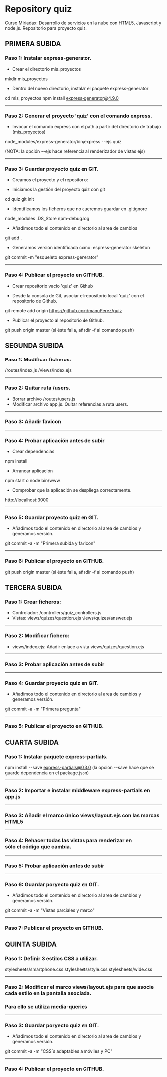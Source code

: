 # Repository quiz

Curso Miriadax: Desarrollo de servicios en la nube con HTML5, Javascript y node.js. Repositorio para proyecto quiz.

## PRIMERA SUBIDA

### Paso 1: Instalar express-generator.

- Crear el directorio mis_proyectos

mkdir mis_proyectos

- Dentro del nuevo directorio, instalar el paquete express-generator

cd mis_proyectos
npm install express-generator@4.9.0

____________________________________________________________________________________________________


### Paso 2: Generar el proyecto 'quiz' con el comando express.

- Invocar el comando express con el path a partir del directorio de trabajo (mis_proyectos)

node_modules/express-generator/bin/express --ejs quiz

(NOTA: la opción --ejs hace referencia al renderizador de vistas ejs)

____________________________________________________________________________________________________


### Paso 3: Guardar proyecto quiz en GIT.

- Creamos el proyecto y el repositorio:

- Iniciamos la gestión del proyecto quiz con git

cd quiz
git init

- Identificamos los ficheros que no queremos guardar en .gitignore

node_modules
.DS_Store
npm-debug.log

- Añadimos todo el contenido en directorio al area de cambios

git add .

- Generamos versión identificada como: espress-generator skeleton

git commit -m "esqueleto express-generator"

____________________________________________________________________________________________________


### Paso 4: Publicar el proyecto en GITHUB.

- Crear repositorio vacío 'quiz' en Github

- Desde la consola de Git, asociar el repositorio local 'quiz' con el repositorio de Github.

git remote add origin https://github.com/manuPerez/quiz

- Publicar el proyecto al repositorio de Github.

git push origin master (si éste falla, añadir -f al comando push)



## SEGUNDA SUBIDA

### Paso 1: Modificar ficheros:

/routes/index.js
/views/index.ejs

___________________________________________________________________________________________________


### Paso 2: Quitar ruta /users.

- Borrar archivo /routes/users.js
- Modificar archivo app.js. Quitar referencias a ruta users.

____________________________________________________________________________________________________


### Paso 3: Añadir favicon

____________________________________________________________________________________________________


### Paso 4: Probar aplicación antes de subir

- Crear dependencias

npm install

- Arrancar aplicación

npm start o node bin/www

- Comprobar que la aplicación se despliega correctamente.

http://localhost:3000

____________________________________________________________________________________________________


### Paso 5: Guardar proyecto quiz en GIT.

- Añadimos todo el contenido en directorio al area de cambios y generamos versión.

git commit -a -m "Primera subida y favicon"

____________________________________________________________________________________________________


### Paso 6: Publicar el proyecto en GITHUB.

git push origin master (si éste falla, añadir -f al comando push)



## TERCERA SUBIDA

### Paso 1: Crear ficheros:

- Controlador: /controllers/quiz_controllers.js
- Vistas: views/quizes/question.ejs
          views/quizes/answer.ejs

____________________________________________________________________________________________________


### Paso 2: Modificar fichero:

- views/index.ejs: Añadir enlace a vista views/quizes/question.ejs

____________________________________________________________________________________________________


### Paso 3: Probar aplicación antes de subir

____________________________________________________________________________________________________


### Paso 4: Guardar proyecto quiz en GIT.

- Añadimos todo el contenido en directorio al area de cambios y generamos versión.

git commit -a -m "Primera pregunta"

____________________________________________________________________________________________________


### Paso 5: Publicar el proyecto en GITHUB.



## CUARTA SUBIDA

### Paso 1: Instalar paquete express-partials.

npm install --save express-partials@0.3.0 (la opción --save hace que se guarde dependencia en el package.json)

____________________________________________________________________________________________________


### Paso 2: Importar e instalar middleware express-partials en app.js

____________________________________________________________________________________________________


### Paso 3: Añadir el marco único views/layout.ejs con las marcas HTML5

____________________________________________________________________________________________________


### Paso 4: Rehacer todas las vistas para renderizar en <section> sólo el código que cambia.

____________________________________________________________________________________________________


### Paso 5: Probar aplicación antes de subir

____________________________________________________________________________________________________


### Paso 6: Guardar poryecto quiz en GIT.

- Añadimos todo el contenido en directorio al area de cambios y generamos versión.

git commit -a -m "Vistas parciales y marco"

____________________________________________________________________________________________________


### Paso 7: Publicar el proyecto en GITHUB.



## QUINTA SUBIDA

### Paso 1: Definir 3 estilos CSS a utilizar.

stylesheets/smartphone.css
stylesheets/style.css
stylesheets/wide.css

____________________________________________________________________________________________________


### Paso 2: Modificar el marco views/layout.ejs para que asocie cada estilo en la pantalla asociada.
###         Para ello se utiliza media-queries

____________________________________________________________________________________________________


### Paso 3: Guardar poryecto quiz en GIT.

- Añadimos todo el contenido en directorio al area de cambios y generamos versión.

git commit -a -m "CSS´s adaptables a móviles y PC"

____________________________________________________________________________________________________


### Paso 4: Publicar el proyecto en GITHUB.
